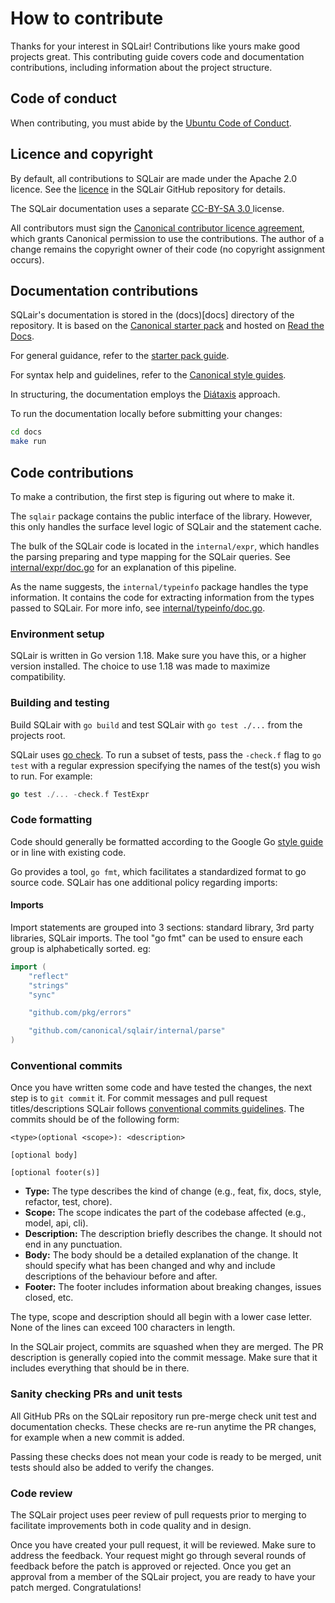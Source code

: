 # How to contribute

Thanks for your interest in SQLair! Contributions like yours make good projects
great. This contributing guide covers code and documentation contributions,
including information about the project structure.

## Code of conduct

When contributing, you must abide by the [Ubuntu Code of
Conduct](https://ubuntu.com/community/ethos/code-of-conduct).

## Licence and copyright

By default, all contributions to SQLair are made under the Apache 2.0 licence.
See the [licence](LICENSE) in the SQLair GitHub repository for details.

The SQLair documentation uses a separate [CC-BY-SA 3.0
](https://creativecommons.org/licenses/by-sa/3.0/) license.

All contributors must sign the [Canonical contributor licence
agreement](https://ubuntu.com/legal/contributors), which grants Canonical
permission to use the contributions. The author of a change remains the
copyright owner of their code (no copyright assignment occurs).

## Documentation contributions

SQLair's documentation is stored in the (docs)[docs] directory of the
repository. It is based on the [Canonical starter
pack](https://canonical-starter-pack.readthedocs-hosted.com/latest/) and hosted
on [Read the Docs](https://about.readthedocs.com/).

For general guidance, refer to the [starter pack
guide](https://canonical-starter-pack.readthedocs-hosted.com/latest/readme/).

For syntax help and guidelines, refer to the [Canonical style
guides](https://canonical-documentation-with-sphinx-and-readthedocscom.readthedocs-hosted.com/#style-guides).

In structuring, the documentation employs the [Diátaxis](https://diataxis.fr/)
approach.

To run the documentation locally before submitting your changes:

```bash
cd docs
make run
```

## Code contributions

To make a contribution, the first step is figuring out where to make it.

The `sqlair` package contains the public interface of the library. However, this
only handles the surface level logic of SQLair and the statement cache.

The bulk of the SQLair code is located in the `internal/expr`, which handles the
parsing preparing and type mapping for the SQLair queries. See
[internal/expr/doc.go](internal/expr/doc.go) for an explanation of this pipeline.

As the name suggests, the `internal/typeinfo` package handles the type
information. It contains the code for extracting information from the types
passed to SQLair. For more info, see
[internal/typeinfo/doc.go](internal/typeinfo/doc.go).

### Environment setup

SQLair is written in Go version 1.18. Make sure you have this, or a higher
version installed. The choice to use 1.18 was made to maximize compatibility.

### Building and testing

Build SQLair with `go build` and test SQLair with `go test ./...` from the
projects root.

SQLair uses [go check](https://pkg.go.dev/gopkg.in/check.v1?utm_source=godoc).
To run a subset of tests, pass the `-check.f` flag to `go test` with a regular
expression specifying the names of the test(s) you wish to run. For example:
```go
go test ./... -check.f TestExpr
```

### Code formatting

Code should generally be formatted according to the Google Go [style
guide](https://google.github.io/styleguide/go/) or in line with existing code.

Go provides a tool, `go fmt`, which facilitates a standardized format to go
source code. SQLair has one additional policy regarding imports:

#### Imports

Import statements are grouped into 3 sections: standard library, 3rd party
libraries, SQLair imports. The tool "go fmt" can be used to ensure each
group is alphabetically sorted. eg:

```go
import (
    "reflect"
    "strings"
    "sync"

    "github.com/pkg/errors"

    "github.com/canonical/sqlair/internal/parse"
)
```

### Conventional commits

Once you have written some code and have tested the changes, the next step is to
`git commit` it. For commit messages and pull request titles/descriptions SQLair
follows [conventional commits
guidelines](https://www.conventionalcommits.org/en/v1.0.0/). The commits should
be of the following form:
```
<type>(optional <scope>): <description>

[optional body]

[optional footer(s)]
```
- **Type:** The type describes the kind of change (e.g., feat, fix, docs, style,
  refactor, test, chore).
- **Scope:** The scope indicates the part of the codebase affected (e.g., model,
  api, cli).
- **Description:** The description briefly describes the change. It should not
  end in any punctuation.
- **Body:** The body should be a detailed explanation of the change. It should
  specify what has been changed and why and include descriptions of the
  behaviour before and after.
- **Footer:**  The footer includes information about breaking changes, issues
  closed, etc.

The type, scope and description should all begin with a lower case letter. None
of the lines can exceed 100 characters in length.

In the SQLair project, commits are squashed when they are merged. The PR
description is generally copied into the commit message. Make sure that it
includes everything that should be in there.

### Sanity checking PRs and unit tests

All GitHub PRs on the SQLair repository run pre-merge check unit test and
documentation checks. These checks are re-run anytime the PR changes, for
example when a new commit is added.

Passing these checks does not mean your code is ready to be merged, unit tests
should also be added to verify the changes.

### Code review

The SQLair project uses peer review of pull requests prior to merging to
facilitate improvements both in code quality and in design.

Once you have created your pull request, it will be reviewed. Make sure to
address the feedback. Your request might go through several rounds of feedback
before the patch is approved or rejected. Once you get an approval from a
member of the SQLair project, you are ready to have your patch merged.
Congratulations!